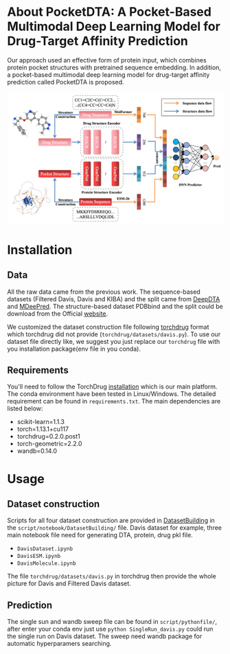 # About PocketDTA: A Pocket-Based Multimodal Deep Learning Model for Drug-Target Affinity Prediction

Our approach used an effective form of protein input, which combines protein pocket structures with pretrained sequence embedding. In addition, a pocket-based multimodal deep learning model for drug-target affinity prediction called PocketDTA is proposed.

![Figure](https://github.com/BioCenter-SHU/PocketDTA/blob/main/figures/model.png)

# Installation

## Data

All the raw data came from the previous work. The sequence-based datasets (Filtered Davis, Davis and KIBA) and the split came from [DeepDTA](https://github.com/hkmztrk/DeepDTA) and [MDeePred](https://github.com/cansyl/MDeePred/). The structure-based dataset PDBbind and the split could be download from the Official [website](http://pdbbind.org.cn/index.php).

We customized the dataset construction file following [torchdrug](https://torchdrug.ai/) format which torchdrug did not provide (`torchdrug/datasets/davis.py`). To use our dataset file directly like, we suggest you just replace our `torchdrug`  file with you installation package(env file in you conda).  

## Requirements

You'll need to follow the TorchDrug [installation](https://torchdrug.ai/docs/installation.html) which is our main platform. The conda environment have been tested in Linux/Windows. The detailed requirement can be found in `requirements.txt`.
The main dependencies are listed below:
*  scikit-learn=1.1.3
*  torch=1.13.1+cu117
*  torchdrug=0.2.0.post1
*  torch-geometric=2.2.0
*  wandb=0.14.0

# Usage

## Dataset construction

Scripts for all four dataset construction are provided in [DatasetBuilding](https://github.com/BioCenter-SHU/PocketDTA/tree/main/script/notebook/DatasetBuilding) in the `script/notebook/DatasetBuilding/` file. Davis dataset for example, three main notebook file need for generating DTA, protein, drug pkl file.

* `DavisDataset.ipynb`
* `DavisESM.ipynb`
* `DavisMolecule.ipynb`

The file `torchdrug/datasets/davis.py` in torchdrug then provide the whole picture for Davis and Filtered Davis dataset.

## Prediction

The single sun and wandb sweep file can be found in `script/pythonfile/`, after enter your conda env just use `python SingleRun_davis.py` could run the single run on Davis dataset. The sweep need wandb package for automatic hyperparamers searching.


